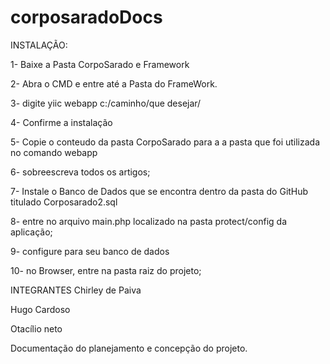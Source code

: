 corposaradoDocs
===============


INSTALAÇÃO:

1- Baixe a Pasta CorpoSarado e Framework

2- Abra o CMD e entre até a Pasta do FrameWork.

3- digite yiic webapp c:/caminho/que desejar/

4- Confirme a instalação

5- Copie o conteudo da pasta CorpoSarado para a a pasta que foi utilizada no comando webapp

6- sobreescreva todos os artigos;

7- Instale o Banco de Dados que se encontra dentro da pasta do GitHub titulado Corposarado2.sql

8- entre no arquivo main.php localizado na pasta protect/config da aplicação;

9- configure para seu banco de dados

10- no Browser, entre na pasta raiz do projeto;


INTEGRANTES
Chirley de Paiva

Hugo Cardoso

Otacílio neto




Documentação do planejamento e concepção do projeto.
